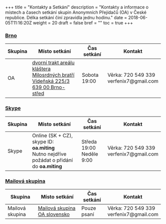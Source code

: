 +++
title = "Kontakty a Setkání"
description = "Kontakty a informace o místech a časech setkání skupin Anonymních Přejídačů (OA) v České republice. Délka setkání činí zpravidla jednu hodinu."
date = 2018-06-05T11:16:20Z
weight = 20
draft = false
bref = ""
toc = true
+++

<h3 class="section-head" id="brno"><a href="#brno">Brno</a></h3>
<p>
  <table>
    <thead>
      <tr>
        <th>Skupina</th>
        <th>Místo setkání</th>
        <th>Čas setkání</th>
        <th>Kontakt</th>
      </tr>
    </thead>
    <tbody>
      <tr>
        <td>OA</td>
        <!-- &#x2F; is the escape sequence for forward slash '/' -->
        <td>
          <a class="unstyled" href="https://mapy.cz/zakladni?x=16.5954487&y=49.1859108&z=17&source=addr&id=8898036&q=V%C3%ADde%C5%88sk%C3%A1%20225%2F3%2C%20639%2000%20Brno-st%C5%99ed">
            dvorní trakt areálu kláštera Milosrdných bratří<br>
            Vídeňská 225&#x2F;3<br>
            639 00 Brno-střed
          </a>
        </td>
        <td class="w15">Sobota 19:00</td>
        <td>
          Věrka: 720 549 339 <br>
          verfenix7@gmail.com
        </td>
      </tr>
    </tbody>
  </table>
</p>

<h3 class="section-head" id="skype"><a href="#skype">Skype</a></h3>
<p>
  <table>
    <thead>
      <tr>
        <th>Skupina</th>
        <th>Místo setkání</th>
        <th>Čas setkání</th>
        <th>Kontakt</th>
      </tr>
    </thead>
    <tbody>
      <tr>
        <td>Skype</td>
        <td>
          Online (SK + CZ), skype ID: <strong>oa.miting</strong> <br>
          Nutno nejdříve požádat o přidání do <strong>oa.miting</strong>
        </td>
        <td class="w15">
          Středa 19:00 <br>
          Neděle 9:00
        </td>
        <td>
          Věrka: 720 549 339 <br>
          verfenix7@gmail.com
        </td>
      </tr>
    </tbody>
  </table>
</p>

<h3 class="section-head" id="mailinglist"><a href="#mailinglist">Mailová skupina</a></h3>
<p>
  <table>
    <thead>
      <tr>
        <th>Skupina</th>
        <th>Místo setkání</th>
        <th>Čas setkání</th>
        <th>Kontakt</th>
      </tr>
    </thead>
    <tbody>
      <tr>
        <td>Mailová skupina</td>
        <td>
          <a class="unstyled" href="http://groups.google.com/group/OA-slovensko">Mailová skupina OA slovensko</a>
        </td>
        <td class="w15">Pouze psaní</td>
        <td>
          Věrka: 720 549 339 <br>
          verfenix7@gmail.com
        </td>
      </tr>
    </tbody>
  </table>
</p>
